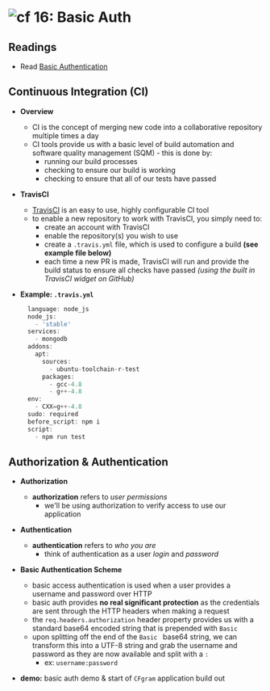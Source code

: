 ![cf](http://i.imgur.com/7v5ASc8.png) 16: Basic Auth
=====================================

## Readings
* Read [Basic Authentication](https://en.wikipedia.org/wiki/Basic_access_authentication)

## Continuous Integration (CI)
  * **Overview**
    * CI is the concept of merging new code into a collaborative repository multiple times a day
    * CI tools provide us with a basic level of build automation and software quality management (SQM) - this is done by:
      * running our build processes
      * checking to ensure our build is working
      * checking to ensure that all of our tests have passed

  * **TravisCI**
    * [TravisCI](www.travisci.org) is an easy to use, highly configurable CI tool
    * to enable a new repository to work with TravisCI, you simply need to:
      * create an account with TravisCI
      * enable the repository(s) you wish to use
      * create a `.travis.yml` file, which is used to configure a build **(see example file below)**
      * each time a new PR is made, TravisCI will run and provide the build status to ensure all checks have passed *(using the built in TravisCI widget on GitHub)*

  * **Example: `.travis.yml`**
    ``` javascript
      language: node_js
      node_js:
        - 'stable'
      services:
        - mongodb
      addons:
        apt:
          sources:
            - ubuntu-toolchain-r-test
          packages:
            - gcc-4.8
            - g++-4.8
      env:
        - CXX=g++-4.8
      sudo: required
      before_script: npm i
      script:
        - npm run test
    ```

## Authorization & Authentication
  * **Authorization**
    * **authorization** refers to *user permissions*
      * we'll be using authorization to verify access to use our application

  * **Authentication**
    * **authentication** refers to *who you are*
      * think of authentication as a user *login* and *password*

  * **Basic Authentication Scheme**
    * basic access authentication is used when a user provides a username and password over HTTP
    * basic auth provides **no real significant protection** as the credentials are sent through the HTTP headers when making a request
    * the `req.headers.authorization` header property provides us with a standard base64 encoded string that is prepended with `Basic `
    * upon splitting off the end of the `Basic ` base64 string, we can transform this into a UTF-8 string and grab the username and password as they are now available and split with a `:`
      * ex: `username:password`

  * **demo:** basic auth demo & start of `CFgram` application build out
